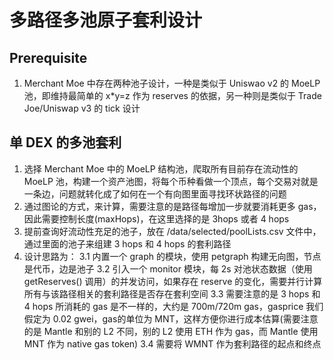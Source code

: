 # 多路径多池原子套利设计

## Prerequisite

1. Merchant Moe 中存在两种池子设计，一种是类似于 Uniswao v2 的 MoeLP 池，即维持最简单的 x*y=z 作为 reserves 的依据，另一种则是类似于 Trade Joe/Uniswap v3 的 tick 设计

## 单 DEX 的多池套利

1. 选择 Merchant Moe 中的 MoeLP 结构池，爬取所有目前存在流动性的 MoeLP 池，构建一个资产池图，将每个币种看做一个顶点，每个交易对就是一条边，问题就转化成了如何在一个有向图里面寻找环状路径的问题
2. 通过图论的方式，来计算，需要注意的是路径每增加一步就要消耗更多 gas，因此需要控制长度(maxHops)，在这里选择的是 3hops 或者 4 hops
3. 提前查询好流动性充足的池子，放在 /data/selected/poolLists.csv 文件中，通过里面的池子来组建 3 hops 和 4 hops 的套利路径
3. 设计思路为：
    3.1 内置一个 graph 的模块，使用 petgraph 构建无向图，节点是代币，边是池子
    3.2 引入一个 monitor 模块，每 2s 对池状态数据（使用 getReserves() 调用）的并发访问，如果存在 reserve 的变化，需要并行计算所有与该路径相关的套利路径是否存在套利空间
    3.3 需要注意的是 3 hops 和 4 hops 所消耗的 gas 是不一样的，大约是 700m/720m gas，gasprice 我们假定为 0.02 gwei，gas的单位为 MNT，这样方便你进行成本估算(需要注意的是 Mantle 和别的 L2 不同，别的 L2 使用 ETH 作为 gas，而 Mantle 使用 MNT 作为 native gas token)
    3.4 需要将 WMNT 作为套利路径的起点和终点